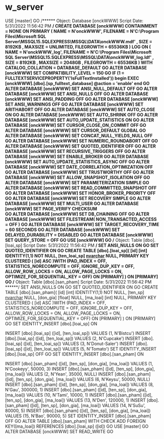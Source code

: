 # w_server
USE [master]
GO
/****** Object:  Database [onckWWW]    Script Date: 5/31/2022 11:56:42 PM ******/
CREATE DATABASE [onckWWW]
 CONTAINMENT = NONE
 ON  PRIMARY 
( NAME = N'onckWWW', FILENAME = N'C:\Program Files\Microsoft SQL Server\MSSQL15.SQLEXPRESS\MSSQL\DATA\onckWWW.mdf' , SIZE = 8192KB , MAXSIZE = UNLIMITED, FILEGROWTH = 65536KB )
 LOG ON 
( NAME = N'onckWWW_log', FILENAME = N'C:\Program Files\Microsoft SQL Server\MSSQL15.SQLEXPRESS\MSSQL\DATA\onckWWW_log.ldf' , SIZE = 8192KB , MAXSIZE = 2048GB , FILEGROWTH = 65536KB )
 WITH CATALOG_COLLATION = DATABASE_DEFAULT
GO
ALTER DATABASE [onckWWW] SET COMPATIBILITY_LEVEL = 150
GO
IF (1 = FULLTEXTSERVICEPROPERTY('IsFullTextInstalled'))
begin
EXEC [onckWWW].[dbo].[sp_fulltext_database] @action = 'enable'
end
GO
ALTER DATABASE [onckWWW] SET ANSI_NULL_DEFAULT OFF 
GO
ALTER DATABASE [onckWWW] SET ANSI_NULLS OFF 
GO
ALTER DATABASE [onckWWW] SET ANSI_PADDING OFF 
GO
ALTER DATABASE [onckWWW] SET ANSI_WARNINGS OFF 
GO
ALTER DATABASE [onckWWW] SET ARITHABORT OFF 
GO
ALTER DATABASE [onckWWW] SET AUTO_CLOSE ON 
GO
ALTER DATABASE [onckWWW] SET AUTO_SHRINK OFF 
GO
ALTER DATABASE [onckWWW] SET AUTO_UPDATE_STATISTICS ON 
GO
ALTER DATABASE [onckWWW] SET CURSOR_CLOSE_ON_COMMIT OFF 
GO
ALTER DATABASE [onckWWW] SET CURSOR_DEFAULT  GLOBAL 
GO
ALTER DATABASE [onckWWW] SET CONCAT_NULL_YIELDS_NULL OFF 
GO
ALTER DATABASE [onckWWW] SET NUMERIC_ROUNDABORT OFF 
GO
ALTER DATABASE [onckWWW] SET QUOTED_IDENTIFIER OFF 
GO
ALTER DATABASE [onckWWW] SET RECURSIVE_TRIGGERS OFF 
GO
ALTER DATABASE [onckWWW] SET  ENABLE_BROKER 
GO
ALTER DATABASE [onckWWW] SET AUTO_UPDATE_STATISTICS_ASYNC OFF 
GO
ALTER DATABASE [onckWWW] SET DATE_CORRELATION_OPTIMIZATION OFF 
GO
ALTER DATABASE [onckWWW] SET TRUSTWORTHY OFF 
GO
ALTER DATABASE [onckWWW] SET ALLOW_SNAPSHOT_ISOLATION OFF 
GO
ALTER DATABASE [onckWWW] SET PARAMETERIZATION SIMPLE 
GO
ALTER DATABASE [onckWWW] SET READ_COMMITTED_SNAPSHOT OFF 
GO
ALTER DATABASE [onckWWW] SET HONOR_BROKER_PRIORITY OFF 
GO
ALTER DATABASE [onckWWW] SET RECOVERY SIMPLE 
GO
ALTER DATABASE [onckWWW] SET  MULTI_USER 
GO
ALTER DATABASE [onckWWW] SET PAGE_VERIFY CHECKSUM  
GO
ALTER DATABASE [onckWWW] SET DB_CHAINING OFF 
GO
ALTER DATABASE [onckWWW] SET FILESTREAM( NON_TRANSACTED_ACCESS = OFF ) 
GO
ALTER DATABASE [onckWWW] SET TARGET_RECOVERY_TIME = 60 SECONDS 
GO
ALTER DATABASE [onckWWW] SET DELAYED_DURABILITY = DISABLED 
GO
ALTER DATABASE [onckWWW] SET QUERY_STORE = OFF
GO
USE [onckWWW]
GO
/****** Object:  Table [dbo].[loai_sp]    Script Date: 5/31/2022 11:56:42 PM ******/
SET ANSI_NULLS ON
GO
SET QUOTED_IDENTIFIER ON
GO
CREATE TABLE [dbo].[loai_sp](
	[id] [int] IDENTITY(1,1) NOT NULL,
	[ten_loai_sp] [nvarchar](50) NULL,
PRIMARY KEY CLUSTERED 
(
	[id] ASC
)WITH (PAD_INDEX = OFF, STATISTICS_NORECOMPUTE = OFF, IGNORE_DUP_KEY = OFF, ALLOW_ROW_LOCKS = ON, ALLOW_PAGE_LOCKS = ON, OPTIMIZE_FOR_SEQUENTIAL_KEY = OFF) ON [PRIMARY]
) ON [PRIMARY]
GO
/****** Object:  Table [dbo].[san_pham]    Script Date: 5/31/2022 11:56:42 PM ******/
SET ANSI_NULLS ON
GO
SET QUOTED_IDENTIFIER ON
GO
CREATE TABLE [dbo].[san_pham](
	[id] [int] IDENTITY(1,1) NOT NULL,
	[ten_sp] [nvarchar](50) NULL,
	[don_gia] [float] NULL,
	[ma_loai] [int] NULL,
PRIMARY KEY CLUSTERED 
(
	[id] ASC
)WITH (PAD_INDEX = OFF, STATISTICS_NORECOMPUTE = OFF, IGNORE_DUP_KEY = OFF, ALLOW_ROW_LOCKS = ON, ALLOW_PAGE_LOCKS = ON, OPTIMIZE_FOR_SEQUENTIAL_KEY = OFF) ON [PRIMARY]
) ON [PRIMARY]
GO
SET IDENTITY_INSERT [dbo].[loai_sp] ON 

INSERT [dbo].[loai_sp] ([id], [ten_loai_sp]) VALUES (1, N'Bistcu')
INSERT [dbo].[loai_sp] ([id], [ten_loai_sp]) VALUES (2, N'Cupcake')
INSERT [dbo].[loai_sp] ([id], [ten_loai_sp]) VALUES (3, N'Donut-Saler')
INSERT [dbo].[loai_sp] ([id], [ten_loai_sp]) VALUES (5, N'Tomato')
SET IDENTITY_INSERT [dbo].[loai_sp] OFF
GO
SET IDENTITY_INSERT [dbo].[san_pham] ON 

INSERT [dbo].[san_pham] ([id], [ten_sp], [don_gia], [ma_loai]) VALUES (1, N'Cookeyy', 50000, 3)
INSERT [dbo].[san_pham] ([id], [ten_sp], [don_gia], [ma_loai]) VALUES (2, N'Yean', 35000, NULL)
INSERT [dbo].[san_pham] ([id], [ten_sp], [don_gia], [ma_loai]) VALUES (6, N'Keysu', 50000, NULL)
INSERT [dbo].[san_pham] ([id], [ten_sp], [don_gia], [ma_loai]) VALUES (8, N'Gau', 300000, 1)
INSERT [dbo].[san_pham] ([id], [ten_sp], [don_gia], [ma_loai]) VALUES (10, N'Tami', 10000, 1)
INSERT [dbo].[san_pham] ([id], [ten_sp], [don_gia], [ma_loai]) VALUES (13, N'Den', 120000, 1)
INSERT [dbo].[san_pham] ([id], [ten_sp], [don_gia], [ma_loai]) VALUES (14, N'SuSu', 80000, 5)
INSERT [dbo].[san_pham] ([id], [ten_sp], [don_gia], [ma_loai]) VALUES (15, N'Bao', 90000, 5)
SET IDENTITY_INSERT [dbo].[san_pham] OFF
GO
ALTER TABLE [dbo].[san_pham]  WITH CHECK ADD FOREIGN KEY([ma_loai])
REFERENCES [dbo].[loai_sp] ([id])
GO
USE [master]
GO
ALTER DATABASE [onckWWW] SET  READ_WRITE 
GO
